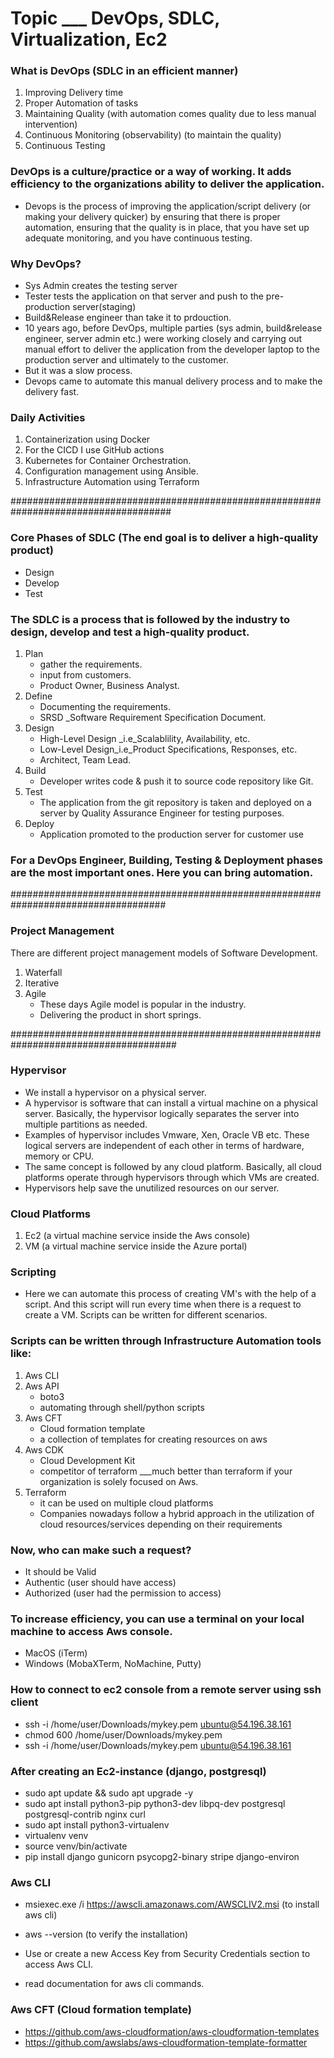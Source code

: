 # Topic ___ DevOps, SDLC, Virtualization, Ec2


### What is DevOps (SDLC in an efficient manner)
1. Improving Delivery time
2. Proper Automation of tasks 
3. Maintaining Quality (with automation comes quality due to less manual intervention)
4. Continuous Monitoring (observability) (to maintain the quality) 
5. Continuous Testing

### DevOps is a culture/practice or a way of working. It adds efficiency to the organizations ability to deliver the application.
- Devops is the process of improving the application/script delivery (or making your delivery quicker) by ensuring that there is proper automation, ensuring that the quality is in place, that you have set up adequate monitoring, and you have continuous testing.

### Why DevOps?
- Sys Admin creates the testing server
- Tester tests the application on that server and push to the pre-production server(staging)
- Build&Release engineer than take it to prdouction.
- 10 years ago, before DevOps, multiple parties (sys admin, build&release engineer, server admin etc.) were working closely and carrying out manual effort to deliver the application from the developer laptop to the production server and ultimately to the customer.
- But it was a slow process. 
- Devops came to automate this manual delivery process and to make the delivery fast.

### Daily Activities
1. Containerization using Docker
2. For the CICD I use GitHub actions
3. Kubernetes for Container Orchestration. 
4. Configuration management using Ansible. 
5. Infrastructure Automation using Terraform


#####################################################################################


### Core Phases of SDLC (The end goal is to deliver a high-quality product)
- Design 
- Develop
- Test

### The SDLC is a process that is followed by the industry to design, develop and test a high-quality product.
1. Plan 
   - gather the requirements. 
   - input from customers.
   - Product Owner, Business Analyst.
2. Define
   - Documenting the requirements.
   - SRSD _Software Requirement Specification Document.
3. Design 
   - High-Level Design _i.e_Scalablility, Availability, etc.
   - Low-Level Design_i.e_Product Specifications, Responses, etc.
   - Architect, Team Lead.
4. Build
   - Developer writes code & push it to source code repository like Git.
5. Test
   - The application from the git repository is taken and deployed on a server by Quality Assurance Engineer for testing purposes.
6. Deploy
   - Application promoted to the production server for customer use


### For a DevOps Engineer, Building, Testing & Deployment phases are the most important ones. Here you can bring automation.



####################################################################################


### Project Management
There are different project management models of Software Development.
1. Waterfall
2. Iterative
3. Agile
   - These days Agile model is popular in the industry.
   - Delivering the product in short springs.



######################################################################################


### Hypervisor
- We install a hypervisor on a physical server.
- A hypervisor is software that can install a virtual machine on a physical server. Basically, the hypervisor logically separates the server into multiple partitions as needed.
- Examples of hypervisor includes Vmware, Xen, Oracle VB etc. These logical servers are independent of each other in terms of hardware, memory or CPU. 
- The same concept is followed by any cloud platform. Basically, all cloud platforms operate through hypervisors through which VMs are created. 
- Hypervisors help save the unutilized resources on our server.

### Cloud Platforms
1. Ec2 (a virtual machine service inside the Aws console)
2. VM (a virtual machine service inside the Azure portal)

### Scripting
- Here we can automate this process of creating VM's with the help of a script. And this script will run every time when there is a request to create a VM. Scripts can be written for different scenarios. 

### Scripts can be written through Infrastructure Automation tools like:

1. Aws CLI
2. Aws API 
   - boto3
   - automating through shell/python scripts
3. Aws CFT
   - Cloud formation template
   - a collection of templates for creating resources on aws
4. Aws CDK
   - Cloud Development Kit
   - competitor of terraform ___much better than terraform if your organization is solely focused on Aws.
5. Terraform
   - it can be used on multiple cloud platforms
   - Companies nowadays follow a hybrid approach in the utilization of cloud resources/services depending on their requirements

### Now, who can make such a request?
  - It should be Valid
  - Authentic (user should have access)
  - Authorized (user had the permission to access)

### To increase efficiency, you can use a terminal on your local machine to access Aws console.
  - MacOS (iTerm)
  - Windows (MobaXTerm, NoMachine, Putty) 

### How to connect to ec2 console from a remote server using ssh client
- ssh -i /home/user/Downloads/mykey.pem ubuntu@54.196.38.161
- chmod 600 /home/user/Downloads/mykey.pem 
- ssh -i /home/user/Downloads/mykey.pem ubuntu@54.196.38.161

### After creating an Ec2-instance (django, postgresql)
- sudo apt update && sudo apt upgrade -y
- sudo apt install python3-pip python3-dev libpq-dev postgresql postgresql-contrib nginx curl
- sudo apt install python3-virtualenv
- virtualenv venv
- source venv/bin/activate
- pip install django gunicorn psycopg2-binary stripe django-environ



### Aws CLI 
- msiexec.exe /i https://awscli.amazonaws.com/AWSCLIV2.msi  (to install aws cli)
- aws --version   (to verify the installation)

- Use or create a new Access Key from Security Credentials section to access Aws CLI.
- read documentation for aws cli commands.


### Aws CFT (Cloud formation template)
- https://github.com/aws-cloudformation/aws-cloudformation-templates
- https://github.com/awslabs/aws-cloudformation-template-formatter



  

 



